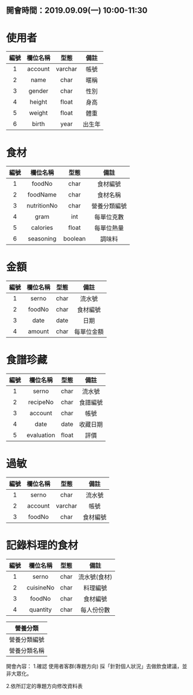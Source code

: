 ## 開會時間：2019.09.09(一) 10:00-11:30 ##
使用者
======================
|         編號        |          欄位名稱          |             型態             |備註|
|:--------------------:|:--------------------:|:--------------------:|:--------------------:|
|        1       |       account        | varchar |帳號|
|        2        |        name        | char |暱稱|
|        3        |       gender       | char |性別|
|        4       |         height        | float |身高|
|        5        |        weight        | float |體重|
|        6       |     birth    |   year  |出生年|


食材
===================
|         編號        |          欄位名稱          |             型態             |備註|
|:--------------------:|:--------------------:|:--------------------:|:--------------------:|
|      1       |        foodNo       |     char        |        食材編號         |
|      2       |        foodName      |        char       |         食材名稱       |
|      3       |         nutritionNo     |     char          |            營養分類編號    |
|      4       |        gram    |         int      |          每單位克數        |
|      5       |      calories      |        float       |          每單位熱量      |
|      6       |       seasoning      |        boolean       |        調味料        |


金額
=====================
|         編號        |          欄位名稱          |             型態             |備註|
|:--------------------:|:--------------------:|:--------------------:|:--------------------:|
|      1       |        serno       |     char        |       流水號      |
|      2       |        foodNo       |     char        |       食材編號       |
|      3       |        date       |     date        |          日期       |
|      4       |        amount       |     char        |      每單位金額      |


食譜珍藏
========================
|         編號        |          欄位名稱          |             型態             |備註|
|:--------------------:|:--------------------:|:--------------------:|:--------------------:|
|      1       |        serno       |     char        |       流水號       |
|      2       |       recipeNo      |     char        |       食譜編號       |
|      3       |        account       |     char        |          帳號       |
|      4       |        date       |     date        |       收藏日期       |
|      5       |        evaluation       |     float        |         評價         |


過敏
======================
|         編號        |          欄位名稱          |             型態             |備註|
|:--------------------:|:--------------------:|:--------------------:|:--------------------:|
|      1       |        serno       |     char        |       流水號       |
|      2       |        account       |     varchar        |         帳號       |
|      3       |        foodNo       |     char        |       食材編號       |

記錄料理的食材
=====================
|         編號        |          欄位名稱          |             型態             |備註|
|:--------------------------:|:--------------------:|:--------------------:|:--------------------:|
|      1       |        serno       |     char        |       流水號(食材)       |
|      2       |        cuisineNo       |     char        |          料理編號       |
|      3       |        foodNo       |     char        |       食材編號       |
|      4       |        quantity       |     char        |      每人份份數      |


|        營養分類       |
|:--------------------:|
|       營養分類編號       |
|      營養分類名稱    |


開會內容：
1.確認 使用者客群(專題方向)
採「針對個人狀況」去做飲食建議，並非大眾化。

2.依所訂定的專題方向修改資料表
